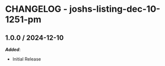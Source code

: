 # CHANGELOG - joshs-listing-dec-10-1251-pm
    
## 1.0.0 / 2024-12-10

_**Added**_:

* Initial Release
